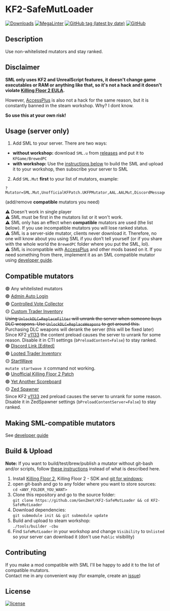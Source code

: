 # KF2-SafeMutLoader

[![Downloads](https://img.shields.io/github/downloads/GenZmeY/KF2-SafeMutLoader/total)](https://github.com/GenZmeY/KF2-SafeMutLoader/releases)
[![MegaLinter](https://github.com/GenZmeY/KF2-SafeMutLoader/actions/workflows/mega-linter.yml/badge.svg?branch=master)](https://github.com/GenZmeY/KF2-SafeMutLoader/actions/workflows/mega-linter.yml)
[![GitHub tag (latest by date)](https://img.shields.io/github/v/tag/GenZmeY/KF2-SafeMutLoader)](https://github.com/GenZmeY/KF2-SafeMutLoader/releases)
[![GitHub](https://img.shields.io/github/license/GenZmeY/KF2-SafeMutLoader)](LICENSE)

## Description
Use non-whitelisted mutators and stay ranked.  

## Disclaimer
**SML only uses KF2 and UnrealScript features, it doesn't change game executables or RAM or anything like that, so it's not a hack and it doesn't violate [Killing Floor 2 EULA](https://store.steampowered.com/eula/232090_eula_0).**  

However, [AccessPlus](https://forums.tripwireinteractive.com/index.php?threads/utility-admin-access-plus-manager.118740) is also not a hack for the same reason, but it is constantly banned in the steam workshop. Why? I dont know.  

**So use this at your own risk!**  

## Usage (server only)
1. Add SML to your server. There are two ways:  
* **without workshop:** download `SML.u` from [releases](https://github.com/GenZmeY/KF2-SafeMutLoader/releases) and put it to `KFGame/BrewedPC`  
* **with workshop:** Use the [instructions below](https://github.com/GenZmeY/KF2-SafeMutLoader#build--upload) to build the SML and upload it to your workshop, then subscribe your server to SML  
2. Add `SML.Mut` **first** to your list of mutators, example:  
```text
?Mutator=SML.Mut,UnofficialKFPatch.UKFPMutator,AAL.AALMut,DiscordMessage.DMMutator,YAS.YASMut,CTI.CTIMut,CVC.CVCMut,ZedSpawner.ZedSpawnerMut
```
(add/remove **compatible** mutators you need)  

⚠️ Doesn't work in single player  
⚠️ SML must be first in the mutators list or it won't work.  
⚠️ SML only has an effect when **compatible** mutators are used (the list below). If you use incompatible mutators you will lose ranked status.  
⚠️ SML is a server-side mutator, clients never download it. Therefore, no one will know about you using SML if you don’t tell yourself (or if you share with the whole world the `BrewedPC` folder where you put the SML, lol).  
⚠️ SML is incompatible with [AccessPlus](https://github.com/th3-z/kf2-acpp) and other mods based on it. If you need something from there, implement it as an SML compatible mutator using [developer guide](https://github.com/GenZmeY/KF2-SafeMutLoader/blob/master/DEV.md).  

## Compatible mutators
🟢 Any whitelisted mutators  
🟢 [Admin Auto Login](https://steamcommunity.com/sharedfiles/filedetails/?id=2848836389)  
🟢 [Controlled Vote Collector](https://steamcommunity.com/sharedfiles/filedetails/?id=2847465899)  
🟡 [Custom Trader Inventory](https://steamcommunity.com/sharedfiles/filedetails/?id=2830826239)  
~~Using `UnlockDLC=ReplaceFilter` will unrank the server when someone buys DLC weapons. Use `UnlockDLC=ReplaceWeapons` to get around this.~~  
Purchasing DLC weapons will derank the server (this will be fixed later)  
Since KF2 [v1133](https://wiki.killingfloor2.com/index.php?title=Update_1133_(Killing_Floor_2)) the content preload causes the server to unrank for some reason. Disable it in CTI settings (`bPreloadContent=False`) to stay ranked.  
🟢 [Discord Link [Edited]](https://steamcommunity.com/sharedfiles/filedetails/?id=2891475864)  
🟢 [Looted Trader Inventory](https://steamcommunity.com/sharedfiles/filedetails/?id=2864857909)  
🟡 [StartWave](https://github.com/GenZmeY/KF2-StartWave)  
`mutate startwave X` command not working.  
🟢 [Unofficial Killing Floor 2 Patch](https://steamcommunity.com/sharedfiles/filedetails/?id=2875147606)  
🟢 [Yet Another Scoreboard](https://steamcommunity.com/sharedfiles/filedetails/?id=2521826524)  
🟡 [Zed Spawner](https://steamcommunity.com/sharedfiles/filedetails/?id=2811290931)  
Since KF2 [v1133](https://wiki.killingfloor2.com/index.php?title=Update_1133_(Killing_Floor_2)) zed preload causes the server to unrank for some reason. Disable it in ZedSpawner settings (`bPreloadContentServer=False`) to stay ranked.  

## Making SML-compatible mutators
See [developer guide](https://github.com/GenZmeY/KF2-SafeMutLoader/blob/master/DEV.md)  

## Build & Upload
**Note:** If you want to build/test/brew/publish a mutator without git-bash and/or scripts, follow [these instructions](https://tripwireinteractive.atlassian.net/wiki/spaces/KF2SW/pages/26247172/KF2+Code+Modding+How-to) instead of what is described here.
1. Install [Killing Floor 2](https://store.steampowered.com/app/232090/Killing_Floor_2/), Killing Floor 2 - SDK and [git for windows](https://git-scm.com/download/win);
2. open git-bash and go to any folder where you want to store sources:  
`cd <ANY_FOLDER_YOU_WANT>`  
3. Clone this repository and go to the source folder:  
`git clone https://github.com/GenZmeY/KF2-SafeMutLoader && cd KF2-SafeMutLoader`
4. Download dependencies:  
`git submodule init && git submodule update`  
5. Build and upload to steam workshop:  
`./tools/builder -cbu`
6. Find `SafeMutLoader` in your workshop and change `Visibility` to `Unlisted` so your server can download it (don't use `Public` visibility)

## Contributing
If you make a mod compatible with SML I'll be happy to add it to the list of compatible mutators.  
Contact me in any convenient way (for example, create an [issue](https://github.com/GenZmeY/KF2-SafeMutLoader/issues))  

## License
[![license](https://www.gnu.org/graphics/gplv3-with-text-136x68.png)](LICENSE)
